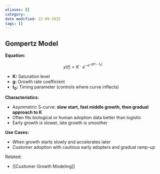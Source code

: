```yaml
---
aliases: []
category:
date modified: 22-09-2025
tags: []
---
```

## Gompertz Model

**Equation:**  

$$
y(t) = K \cdot e^{-e^{-g(t-t_0)}}
$$

- **K:** Saturation level  
- **g:** Growth rate coefficient  
- **$t_0$:** Timing parameter (controls where curve inflects)

**Characteristics:**

- Asymmetric S-curve: **slow start, fast middle growth, then gradual approach to K**  
- Often fits biological or human adoption data better than logistic  
- Early growth is slower, late growth is smoother

**Use Cases:**

- When growth starts slowly and accelerates later  
- Customer adoption with cautious early adopters and gradual ramp-up

Related:
- [[Customer Growth Modeling]]